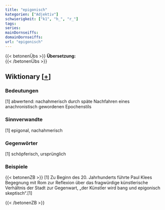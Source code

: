 ```yaml
---
title: "epigonisch"
kategorien: ["Adjektiv"]
schwierigkeit: ["k1", "h_", "r_"]
tags:
series:
mainDornseiffs:
domainDornseiffs:
url: "epigonisch"
---
```


{{< betonenÜbs >}}
**Übersetzung:**  
{{< /betonenÜbs >}}

## Wiktionary [[+](https://de.wiktionary.org/wiki/epigonisch)]

### Bedeutungen
[1] abwertend: nachahmerisch durch späte Nachfahren eines anachronistisch gewordenen Epochenstils  

### Sinnverwandte
[1] epigonal, nachahmerisch  

### Gegenwörter
[1] schöpferisch, ursprünglich  

### Beispiele
{{< betonenZB >}}
[1] Zu Beginn des 20. Jahrhunderts führte Paul Klees Begegnung mit Rom zur Reflexion über das fragwürdige künstlerische Verhältnis der Stadt zur Gegenwart, „der Künstler wird bang und epigonisch skeptisch“.[1]  

{{< /betonenZB >}}

